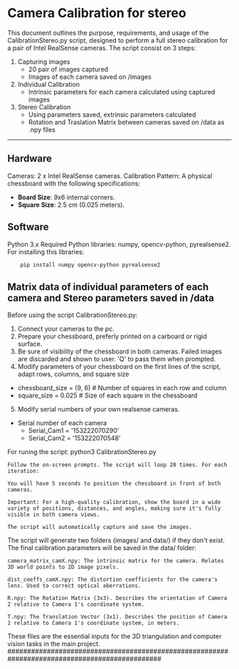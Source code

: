 # Camera Calibration for stereo
This document outlines the purpose, requirements, and usage of the CalibrationStereo.py script, designed to perform a full stereo calibration for a pair of Intel RealSense cameras.
The script consist on 3 steps:
1. Capturing images
    * 20 pair of images captured
    * Images of each camera saved on /images
2. Individual Calibration
    * Intrinsic parameters for each camera calculated using captured images
3. Stereo Calibration
    * Using parameters saved, extrinsic parameters calculated
    * Rotation and Traslation Matrix between cameras saved on /data as .npy files
---
## Hardware
Cameras: 2 x Intel RealSense cameras.
Calibration Pattern: A physical chessboard with the following specifications:
* **Board Size**: 9x6 internal corners.
* **Square Size**: 2.5 cm (0.025 meters).
## Software
Python 3.x
Required Python libraries: numpy, opencv-python, pyrealsense2.
For installing this libraries:
```sh
    pip install numpy opencv-python pyrealsense2
```

Matrix data of individual parameters of each camera and Stereo parameters saved in /data
---
Before using the script CalibrationStereo.py:
1. Connect your cameras to the pc.
2. Prepare your chessboard, preferly printed on a carboard or rigid surface.
3. Be sure of visibility of the chessboard in both cameras. Failed images are discarded and shown to user. 'Q' to pass them when prompted.
4. Modify parameters of your chessboard on the first lines of the script, adapt rows, columns, and square size
* chessboard_size = (9, 6)  # Number of squares in each row and column
* square_size = 0.025  # Size of each square in the chessboard
5. Modify serial numbers of your own realsense cameras.
* Serial number of each camera
    * Serial_Cam1 = '153222070290'
    * Serial_Cam2 = '153222070548'
    
For runing the script:
    python3 CalibrationStereo.py

    Follow the on-screen prompts. The script will loop 20 times. For each iteration:

    You will have 5 seconds to position the chessboard in front of both cameras.

    Important: For a high-quality calibration, show the board in a wide variety of positions, distances, and angles, making sure it's fully visible in both camera views.

    The script will automatically capture and save the images.

The script will generate two folders (images/ and data/) if they don't exist. The final calibration parameters will be saved in the data/ folder:

    camera_matrix_camX.npy: The intrinsic matrix for the camera. Relates 3D world points to 2D image pixels.

    dist_coeffs_camX.npy: The distortion coefficients for the camera's lens. Used to correct optical aberrations.

    R.npy: The Rotation Matrix (3x3). Describes the orientation of Camera 2 relative to Camera 1's coordinate system.

    T.npy: The Translation Vector (3x1). Describes the position of Camera 2 relative to Camera 1's coordinate system, in meters.

These files are the essential inputs for the 3D triangulation and computer vision tasks in the main project.
###############################################################################################

